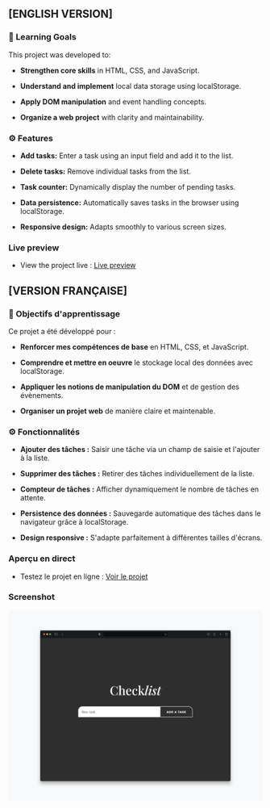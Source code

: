 ## [ENGLISH VERSION]

### 🎯 Learning Goals

This project was developed to:

- **Strengthen core skills** in HTML, CSS, and JavaScript.

- **Understand and implement** local data storage using localStorage.

- **Apply DOM manipulation** and event handling concepts.

- **Organize a web project** with clarity and maintainability.



### ⚙️ Features

- **Add tasks:** Enter a task using an input field and add it to the list.

- **Delete tasks:** Remove individual tasks from the list.

- **Task counter:** Dynamically display the number of pending tasks.

- **Data persistence:** Automatically saves tasks in the browser using localStorage.

- **Responsive design:** Adapts smoothly to various screen sizes.

### Live preview

- View the project live : [Live preview](https://marioncts.github.io/exo-bootstrap/)



## [VERSION FRANÇAISE]

### 🎯 Objectifs d'apprentissage

Ce projet a été développé pour :

- **Renforcer mes compétences de base** en HTML, CSS, et JavaScript.

- **Comprendre et mettre en oeuvre** le stockage local des données avec localStorage.

- **Appliquer les notions de manipulation du DOM** et de gestion des évènements.

- **Organiser un projet web** de manière claire et maintenable.



### ⚙️ Fonctionnalités

- **Ajouter des tâches :** Saisir une tâche via un champ de saisie et l'ajouter à la liste.

- **Supprimer des tâches :** Retirer des tâches individuellement de la liste.

- **Compteur de tâches :** Afficher dynamiquement le nombre de tâches en attente.

- **Persistence des données :** Sauvegarde automatique des tâches dans le navigateur grâce à localStorage.

- **Design responsive :** S'adapte parfaitement à différentes tailles d'écrans.

### Aperçu en direct

- Testez le projet en ligne : [Voir le projet](https://marioncts.github.io/exo-bootstrap/)


### Screenshot

![](./screenshot.png)
